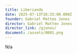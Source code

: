 ```yaml
---
title: Liberiando
date: 2025-07-13T18:33:00.000Z
founder: Gabriel Matteo Jones
director: Gabriel Matteo Jones
director_link: /gjones/
document: /assets/0001.png
---
```

N/a
